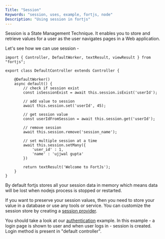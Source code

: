 ```yaml
---
Title: "Session"
Keywords: "session, uses, example, fortjs, node"
Description: "Using session in fortjs"
---
```


Session is a State Management Technique. It enables you to store and retrieve values for a user as the user navigates pages in a Web application.


Let's see how we can use session - 

```
import { Controller, DefaultWorker, textResult, viewResult } from "fortjs";

export class DefaultController extends Controller {

    @DefaultWorker()
    async default() {
        // check if session exist
        const isSessionExist = await this.session.isExist('userId');

        // add value to session
        await this.session.set('userId', 45);

        // get session value
        const userIdFromSession = await this.session.get('userId');

        // remove session
        await this.session.remove('session_name');

        // set multiple session at a time
        await this.session.setMany({
            'user_id' : 1,
            'name' : 'ujjwal gupta'
        })

        return textResult('Welcome to FortJs');
    }
}
```

By default fortjs stores all your session data in memory which means data will be lost when nodejs process is stopped or restarted. 

If you want to preserve your session values, then you need to store your value in a database or use any tools or service. You can customize the session store by creating a [session provider](/tutorial/session-provider).


You should take a look at our [authentication](https://github.com/ujjwalguptaofficial/fortjs-examples/tree/master/authentication) example. In this example - a login page is shown to user and when user logs in - session is created. Login method is present in "default controller".
